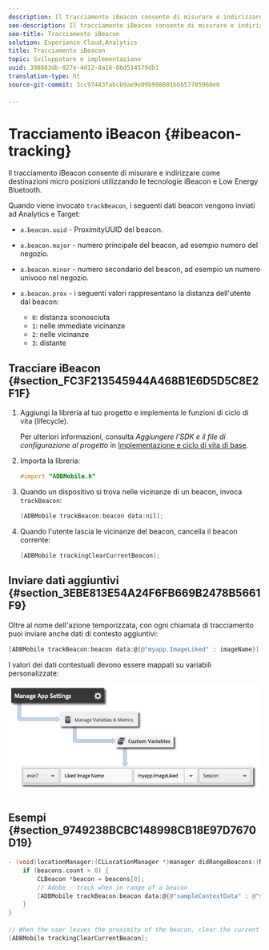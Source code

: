 ```yaml
---
description: Il tracciamento iBeacon consente di misurare e indirizzare come destinazioni micro posizioni utilizzando le tecnologie iBeacon e Low Energy Bluetooth.
seo-description: Il tracciamento iBeacon consente di misurare e indirizzare come destinazioni micro posizioni utilizzando le tecnologie iBeacon e Low Energy Bluetooth.
seo-title: Tracciamento iBeacon
solution: Experience Cloud,Analytics
title: Tracciamento iBeacon
topic: Sviluppatore e implementazione
uuid: 390883db-027e-4d12-8a16-86d514579db1
translation-type: ht
source-git-commit: 3cc97443fabcb9ae9e09b998801bbb57785960e0

---
```



# Tracciamento iBeacon {#ibeacon-tracking}

Il tracciamento iBeacon consente di misurare e indirizzare come destinazioni micro posizioni utilizzando le tecnologie iBeacon e Low Energy Bluetooth.

Quando viene invocato `trackBeacon`, i seguenti dati beacon vengono inviati ad Analytics e Target:

* `a.beacon.uuid` - ProximityUUID del beacon.
* `a.beacon.major` - numero principale del beacon, ad esempio numero del negozio.
* `a.beacon.minor` - numero secondario del beacon, ad esempio un numero univoco nel negozio.
* `a.beacon.prox` - i seguenti valori rappresentano la distanza dell'utente dal beacon:

   * `0`: distanza sconosciuta
   * `1`: nelle immediate vicinanze
   * `2`: nelle vicinanze
   * `3`: distante

## Tracciare iBeacon {#section_FC3F213545944A468B1E6D5D5C8E2F1F}

1. Aggiungi la libreria al tuo progetto e implementa le funzioni di ciclo di vita (lifecycle).

   Per ulteriori informazioni, consulta *Aggiungere l’SDK e il file di configurazione al progetto* in [Implementazione e ciclo di vita di base](/help/ios/getting-started/dev-qs.md).
1. Importa la libreria:

   ```objective-c
   #import "ADBMobile.h"
   ```

1. Quando un dispositivo si trova nelle vicinanze di un beacon, invoca `trackBeacon`:

   ```objective-c
   [ADBMobile trackBeacon:beacon data:nil];
   ```

1. Quando l'utente lascia le vicinanze del beacon, cancella il beacon corrente:

   ```objective-c
   [ADBMobile trackingClearCurrentBeacon];
   ```

## Inviare dati aggiuntivi {#section_3EBE813E54A24F6FB669B2478B5661F9}

Oltre al nome dell'azione temporizzata, con ogni chiamata di tracciamento puoi inviare anche dati di contesto aggiuntivi:

```objective-c
[ADBMobile trackBeacon:beacon data:@{@"myapp.ImageLiked" : imageName}];
```

I valori dei dati contestuali devono essere mappati su variabili personalizzate:

![](assets/map-variable-context-ltv.png)

## Esempi {#section_9749238BCBC148998CB18E97D7670D19}

```objective-c
- (void)locationManager:(CLLocationManager *)manager didRangeBeacons:(NSArray *)beacons inRegion:(CLBeaconRegion *)region { 
    if (beacons.count > 0) { 
        CLBeacon *beacon = beacons[0]; 
        // Adobe - track when in range of a beacon 
        [ADBMobile trackBeacon:beacon data:@{@"sampleContextData" : @"sampleContextDataVal"}]; 
    } 
} 
 
// When the user leaves the proximity of the beacon, clear the current beacon 
[ADBMobile trackingClearCurrentBeacon];
```

